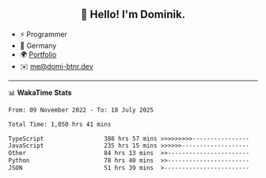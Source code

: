 <h2 align="center">👋 Hello! I'm Dominik.</h2>

- ⚡ Programmer
- 📍 Germany
- 🌍 [Portfolio](https://domi-btnr.dev)
- ✉️ [me@domi-btnr.dev](mailto://me@domi-btnr.dev)

---
📊 **WakaTime Stats**
<!--START_SECTION:waka-->

```txt
From: 09 November 2022 - To: 18 July 2025

Total Time: 1,050 hrs 41 mins

TypeScript                 388 hrs 57 mins >>>>>>>>>----------------   37.02 %
JavaScript                 235 hrs 15 mins >>>>>>-------------------   22.39 %
Other                      84 hrs 13 mins  >>-----------------------   08.02 %
Python                     78 hrs 40 mins  >>-----------------------   07.49 %
JSON                       51 hrs 39 mins  >------------------------   04.92 %
```

<!--END_SECTION:waka-->
